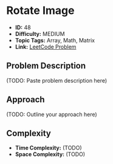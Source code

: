 # Rotate Image

- **ID:** 48
- **Difficulty:** MEDIUM
- **Topic Tags:** Array, Math, Matrix
- **Link:** [LeetCode Problem](https://leetcode.com/problems/rotate-image/description/)

## Problem Description

(TODO: Paste problem description here)

## Approach

(TODO: Outline your approach here)

## Complexity

- **Time Complexity:** (TODO)
- **Space Complexity:** (TODO)

